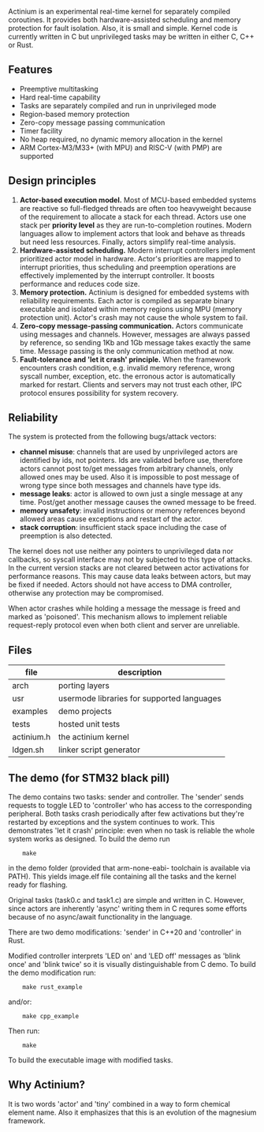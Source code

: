 
Actinium is an experimental real-time kernel for separately compiled
coroutines. It provides both hardware-assisted scheduling and memory 
protection for fault isolation. Also, it is small and simple.
Kernel code is currently written in C but unprivileged tasks may be 
written in either C, C++ or Rust.


Features
--------

- Preemptive multitasking
- Hard real-time capability
- Tasks are separately compiled and run in unprivileged mode
- Region-based memory protection
- Zero-copy message passing communication
- Timer facility
- No heap required, no dynamic memory allocation in the kernel
- ARM Cortex-M3/M33+ (with MPU) and RISC-V (with PMP) are supported


Design principles
-----------------

1.  **Actor-based execution model.**
    Most of MCU-based embedded systems are reactive so full-fledged threads
    are often too heavyweight because of the requirement to allocate a stack
    for each thread. Actors use one stack per **priority level** as they are
    run-to-completion routines. Modern languages allow to implement actors
    that look and behave as threads but need less resources. Finally, actors
    simplify real-time analysis.
2.  **Hardware-assisted scheduling.**
    Modern interrupt controllers implement prioritized actor model in 
    hardware. Actor's priorities are mapped to interrupt priorities, thus
    scheduling and preemption operations are effectively implemented by
    the interrupt controller. It boosts performance and reduces code size.
3.  **Memory protection.**
    Actinium is designed for embedded systems with reliability requirements.
    Each actor is compiled as separate binary executable and isolated within 
    memory regions using MPU (memory protection unit). Actor's crash may not
    cause the whole system to fail.
4.  **Zero-copy message-passing communication.**
    Actors communicate using messages and channels. However, messages are
    always passed by reference, so sending 1Kb and 1Gb message takes exactly
    the same time. Message passing is the only communication method at now.
5.  **Fault-tolerance and 'let it crash' principle.**
    When the framework encounters crash condition, e.g. invalid memory 
    reference, wrong syscall number, exception, etc. the erronous actor 
    is automatically marked for restart. Clients and servers may not
    trust each other, IPC protocol ensures possibility for system recovery.


Reliability
-----------

The system is protected from the following bugs/attack vectors:

- **channel misuse**: channels that are used by unprivileged actors 
  are identified by ids, not pointers. Ids are validated before use, 
  therefore actors cannot post to/get messages from arbitrary channels, only
  allowed ones may be used. Also it is impossible to post message of wrong 
  type since both messages and channels have type ids.
- **message leaks**: actor is allowed to own just a single message at any 
  time. Post/get another message causes the owned message to be freed.
- **memory unsafety**: invalid instructions or memory references beyond 
  allowed areas cause exceptions and restart of the actor.
- **stack corruption**: insufficient stack space including the case of 
  preemption is also detected.


The kernel does not use neither any pointers to unprivileged data nor 
callbacks, so syscall interface may not by subjected to this type of attacks.
In the current version stacks are not cleared between actor activations for 
performance reasons. This may cause data leaks between actors, but may be 
fixed if needed. Actors should not have access to DMA controller, otherwise 
any protection may be compromised.

When actor crashes while holding a message the message is freed and marked
as 'poisoned'. This mechanism allows to implement reliable request-reply
protocol even when both client and server are unreliable.


Files
-----

| file | description |
|------|-------------|
|arch | porting layers |
|usr | usermode libraries for supported languages |
|examples | demo projects |
|tests | hosted unit tests |
|actinium.h | the actinium kernel |
|ldgen.sh | linker script generator |


The demo (for STM32 black pill)
-------------------------------

The demo contains two tasks: sender and controller. The 'sender' sends
requests to toggle LED to 'controller' who has access to the corresponding 
peripheral. Both tasks crash periodically after few activations but they're
restarted by exceptions and the system continues to work.
This demonstrates 'let it crash' principle: even when no task is reliable 
the whole system works as designed.
To build the demo run

        make

in the demo folder (provided that arm-none-eabi- toolchain is available via 
PATH). This yields image.elf file containing all the tasks and the kernel
ready for flashing.

Original tasks (task0.c and task1.c) are simple and written in C. However,
since actors are inherently 'async' writing them in C requres some efforts
because of no async/await functionality in the language. 

There are two demo modifications: 'sender' in C++20 and 'controller' in Rust.

Modified controller interprets 'LED on' and 'LED off' messages as 'blink once' 
and 'blink  twice' so it is visually distinguishable from C demo. 
To build the demo modification run:

        make rust_example

and/or: 

        make cpp_example

Then run:

        make

To build the executable image with modified tasks.


Why Actinium?
-------------

It is two words 'actor' and 'tiny' combined in a way to form chemical element 
name. Also it emphasizes that this is an evolution of the magnesium framework.

